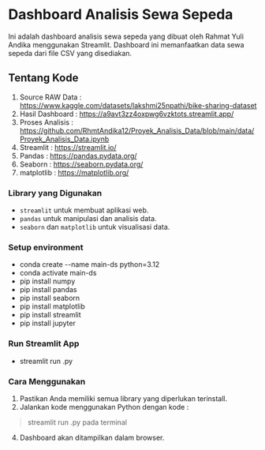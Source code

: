 # Dashboard Analisis Sewa Sepeda
Ini adalah dashboard analisis sewa sepeda yang dibuat oleh Rahmat Yuli Andika menggunakan Streamlit. Dashboard ini memanfaatkan data sewa sepeda dari file CSV yang disediakan.

## Tentang Kode
1. Source RAW Data : https://www.kaggle.com/datasets/lakshmi25npathi/bike-sharing-dataset
2. Hasil Dashboard : https://a9avt3zz4oxpwg6vzktots.streamlit.app/
3. Proses Analisis : https://github.com/RhmtAndika12/Proyek_Analisis_Data/blob/main/data/Proyek_Analisis_Data.ipynb
4. Streamlit       : https://streamlit.io/
5. Pandas          : https://pandas.pydata.org/
6. Seaborn         : https://seaborn.pydata.org/
7. matplotlib      : https://matplotlib.org/

### Library yang Digunakan
- `streamlit` untuk membuat aplikasi web.
- `pandas` untuk manipulasi dan analisis data.
- `seaborn` dan `matplotlib` untuk visualisasi data.
### Setup environment
- conda create --name main-ds python=3.12
- conda activate main-ds
- pip install numpy
- pip install pandas
- pip install seaborn
- pip install matplotlib
- pip install streamlit
- pip install jupyter
### Run Streamlit App
- streamlit run .py 
### Cara Menggunakan 
1. Pastikan Anda memiliki semua library yang diperlukan terinstall.
2. Jalankan kode menggunakan Python dengan kode :
  >  streamlit run .py pada terminal
4. Dashboard akan ditampilkan dalam browser.
